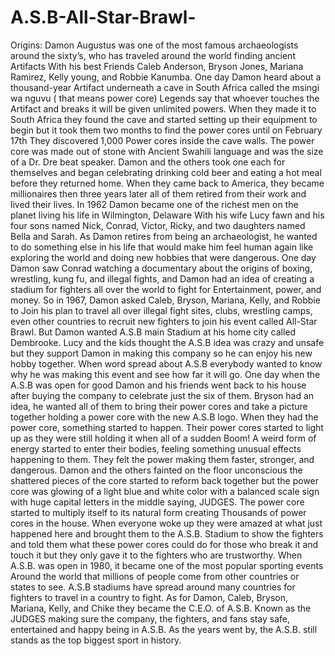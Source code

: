 # A.S.B-All-Star-Brawl-
Origins: Damon Augustus was one of the most famous archaeologists around the sixty’s,  who has traveled around the world finding ancient Artifacts With his best Friends Caleb Anderson, Bryson Jones, Mariana Ramirez, Kelly young, and Robbie Kanumba. One day Damon heard about a thousand-year Artifact underneath a cave in South Africa called the msingi wa nguvu ( that means power core)  Legends say that whoever touches the Artifact and breaks it will be given unlimited powers.  When they made it to South Africa they found the cave and started setting up their equipment to begin but it took them two months to find the power cores until on February 17th They discovered 1,000 Power cores inside the cave walls. The power core was made out of stone with Ancient Swahili language and was the size of a Dr. Dre beat speaker. Damon and the others took one each for themselves and began celebrating drinking cold beer and eating a hot meal before they returned home. When they came back to America, they became millionaires then three years later all of them retired from their work and lived their lives. In 1962 Damon became one of the richest men on the planet living his life in Wilmington, Delaware With his wife Lucy fawn and his four sons named Nick, Conrad, Victor, Ricky, and two daughters named Bella and  Sarah. As Damon retires from being an archaeologist, he wanted to do something else in his life that would make him feel human again like exploring the world and doing new hobbies that were dangerous. One day Damon saw Conrad watching a documentary about the origins of boxing, wrestling, kung fu, and illegal fights, and Damon had an idea of creating a stadium for fighters all over the world to fight for Entertainment, power, and money. So in 1967, Damon asked Caleb, Bryson, Mariana, Kelly, and Robbie to Join his plan to travel all over illegal fight sites, clubs, wrestling camps, even other countries to recruit new fighters to join his event called All-Star Brawl. But Damon wanted A.S.B main Stadium at his home city called  Dembrooke. Lucy and the kids thought the A.S.B idea was crazy and unsafe but they support Damon in making this company so he can enjoy his new hobby together. When word spread about A.S.B everybody wanted to know why he was making this event and see how far it will go. One day when the A.S.B was open for good Damon and his friends went back to his house after buying the company to celebrate just the six of them. Bryson had an idea, he wanted all of them to bring their power cores and take a picture together holding a power core with the new A.S.B logo. When they had the power core, something started to happen. Their power cores started to light up as they were still holding it when all of a sudden Boom! A weird form of energy started to enter their bodies, feeling something unusual effects happening to them. They felt the power making them faster, stronger, and dangerous. Damon and the others fainted on the floor unconscious the shattered pieces of the core started to reform back together but the power core was glowing of a light blue and white color with a balanced scale sign with huge capital letters in the middle saying, JUDGES. The power core started to multiply itself to its natural form creating Thousands of power cores in the house. When everyone woke up they were amazed at what just happened here and brought them to the A.S.B. Stadium to show the fighters and told them what these power cores could do for those who break it and touch it but they only gave it to the fighters who are trustworthy. When A.S.B. was open in 1980, it became one of the most popular sporting events Around the world that millions of people come from other countries or states to see. A.S.B stadiums have spread around many countries for fighters to travel in a country to fight. As for Damon, Caleb, Bryson, Mariana, Kelly, and Chike they became the  C.E.O. of A.S.B. Known as the JUDGES making sure the company, the fighters, and fans stay safe, entertained and happy being in A.S.B. As the years went by, the A.S.B. still stands as the top biggest sport in history.                  
